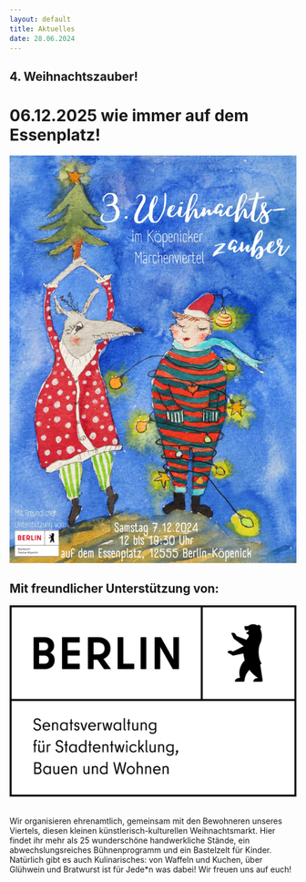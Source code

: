 ```yaml
---
layout: default
title: Aktuelles
date: 28.06.2024
---
```

## 4. Weihnachtszauber!
# 06.12.2025 wie immer auf dem Essenplatz!

<section>
  <div class="box alt">
    <div class="row gtr-uniform">
      <div class="col-12"><span class="image fit"><img src="images/weihnachtsmarkt-24.jpg" alt="" /></span></div>
    </div>
  </div>
</section>

## Mit freundlicher Unterstützung von:

<section>
  <div class="box alt">
    <div class="row gtr-uniform">
      <div class="col-3"><span class="image fit"><img src="images/B_SEN_SBW_Logo_DE_V_P_1C.png" alt="" /></span></div>
      <div class="col-12"><span class="image fit"><img src="images/buehnenprogramm2024.png" alt="" /></span></div>
    </div>
  </div>
</section>

 Wir organisieren ehrenamtlich, gemeinsam mit den Bewohneren unseres Viertels, diesen kleinen künstlerisch-kulturellen Weihnachtsmarkt. 
 Hier findet ihr mehr als 25 wunderschöne handwerkliche Stände, ein abwechslungsreiches Bühnenprogramm und ein Bastelzelt für Kinder.
 Natürlich gibt es auch Kulinarisches: von Waffeln und Kuchen, über Glühwein und Bratwurst ist für Jede*n was dabei!
 Wir freuen uns auf euch!



